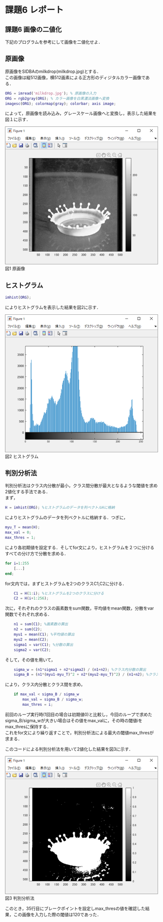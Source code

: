 # 課題6 レポート

## 課題6 画像の二値化

下記のプログラムを参考にして画像を二値化せよ．  

## 原画像

原画像をSIDBAのmilkdrop(milkdrop.jpg)とする．  
この画像は縦512画像，横512画素による正方形のディジタルカラー画像である．  

```MATLAB
ORG = imread('milkdrop.jpg'); % 原画像の入力  
ORG = rgb2gray(ORG); % カラー画像を白黒濃淡画像へ変換  
imagesc(ORG); colormap(gray); colorbar; axis image;  
```

によって，原画像を読み込み，グレースケール画像へと変換し，表示した結果を図１に示す．  

![原画像](/image/kadai6/kadai6_org_img.png?raw=true)  
図1 原画像  

## ヒストグラム

```MATLAB
imhist(ORG);  
```

によりヒストグラムを表示した結果を図2に示す．  

![ヒストグラム](/image/kadai5/kadai5_hist.png?raw=true)  
図2 ヒストグラム  

## 判別分析法

判別分析法はクラス内分散が最小，クラス間分散が最大となるような閾値を求め2値化する手法である．  
まず，

```MATLAB
H = imhist(ORG); %ヒストグラムのデータを列ベクトルHに格納  
```

によりヒストグラムのデータを列ベクトルに格納する．つぎに，

```MATLAB
myu_T = mean(H);  
max_val = 0;  
max_thres = 1;  
```

により各初期値を設定する．そしてfor文により，ヒストグラムを２つに分けるすべての分け方で分散を求める．  

```MATLAB
for i=1:255  
    [...]  
end;  
```

for文内では，まずヒストグラムを2つのクラスC1,C2に分ける．  

```MATLAB
    C1 = H(1:i); %ヒストグラムを2つのクラスに分ける  
    C2 = H(i+1:256);  
```

次に，それぞれのクラスの画素数をsum関数，平均値をmean関数，分散をvar関数でそれぞれ求める．  

```MATLAB
    n1 = sum(C1); %画素数の算出  
    n2 = sum(C2);  
    myu1 = mean(C1); %平均値の算出  
    myu2 = mean(C2);  
    sigma1 = var(C1); %分散の算出  
    sigma2 = var(C2);  
```

そして，その値を用いて，  

```MATLAB
    sigma_w = (n1*sigma1 + n2*sigma2) / (n1+n2); %クラス内分散の算出  
    sigma_B = (n1*(myu1-myu_T)^2 + n2*(myu2-myu_T)^2) / (n1+n2); %クラス間分散の算出  
```

により，クラス内分散とクラス間を求め，  

```MATLAB
    if max_val < sigma_B / sigma_w  
        max_val = sigma_B / sigma_w;  
        max_thres = i;  
```

前回のループ実行時(1回目の場合は初期値0)と比較し，今回のループで求めたsigma_B/sigma_wが大きい場合はその値をmax_valに，その時の閾値iをmax_thresに保持する．  
これをfor文により繰り返すことで，判別分析法による最大の閾値max_thresが求まる．  

このコードによる判別分析法を用いて2値化した結果を図3に示す．  

![判別分析法](/image/kadai5/kadai5_2tone.png?raw=true)  
図3 判別分析法  

このとき，35行目にブレークポイントを設定しmax_thresの値を確認した結果，この画像を入力した際の閾値は120であった．  